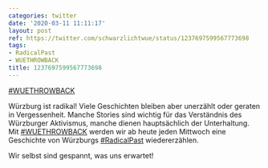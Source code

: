 ```yaml
---
categories: twitter
date: '2020-03-11 11:11:17'
layout: post
ref: https://twitter.com/schwarzlichtwue/status/1237697599567773698
tags:
- RadicalPast
- WUETHROWBACK
title: 1237697599567773698
---
```

[#WUETHROWBACK](/t/wuethrowback) 

Würzburg ist radikal! Viele Geschichten bleiben aber unerzählt oder geraten in Vergessenheit. Manche Stories sind wichtig für das Verständnis des Würzburger Aktivismus, manche dienen hauptsächlich der Unterhaltung. 
Mit [#WUETHROWBACK](/t/wuethrowback) werden wir ab heute jeden Mittwoch eine Geschichte von Würzburgs [#RadicalPast](/t/radicalpast) wiedererzählen.

Wir selbst sind gespannt, was uns erwartet! 